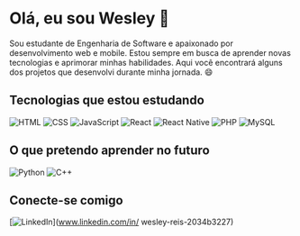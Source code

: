 # Olá, eu sou Wesley 👋

Sou estudante de Engenharia de Software e apaixonado por desenvolvimento web e mobile. Estou sempre em busca de aprender novas tecnologias e aprimorar minhas habilidades. Aqui você encontrará alguns dos projetos que desenvolvi durante minha jornada. 😄

## Tecnologias que estou estudando
![HTML](https://img.shields.io/badge/HTML-E34F26?style=flat-square&logo=html5&logoColor=white)
![CSS](https://img.shields.io/badge/CSS-1572B6?style=flat-square&logo=css3&logoColor=white)
![JavaScript](https://img.shields.io/badge/JavaScript-F7DF1E?style=flat-square&logo=javascript&logoColor=black)
![React](https://img.shields.io/badge/React-61DAFB?style=flat-square&logo=react&logoColor=black)
![React Native](https://img.shields.io/badge/React_Native-20232A?style=flat-square&logo=react&logoColor=61DAFB)
![PHP](https://img.shields.io/badge/PHP-777BB4?style=flat-square&logo=php&logoColor=white)
![MySQL](https://img.shields.io/badge/MySQL-4479A1?style=flat-square&logo=mysql&logoColor=white)

## O que pretendo aprender no futuro
![Python](https://img.shields.io/badge/Python-3776AB?style=flat-square&logo=python&logoColor=white)
![C++](https://img.shields.io/badge/C++-00599C?style=flat-square&logo=c%2B%2B&logoColor=white)

## Conecte-se comigo
[![LinkedIn](https://img.shields.io/badge/LinkedIn-0077B5?style=flat-square&logo=linkedin&logoColor=white)](www.linkedin.com/in/
wesley-reis-2034b3227)
